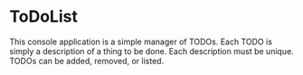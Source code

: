 # ToDoList
This console application is a simple manager of TODOs. 
Each TODO is simply a description of a thing to be done. 
Each description must be unique. 
TODOs can be added, removed, or listed.
